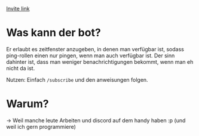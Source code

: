 [Invite link](https://discord.com/oauth2/authorize?client_id=1353782807318499348&permissions=551903313920&integration_type=0&scope=bot)
# Was kann der bot?
Er erlaubt es zeitfenster anzugeben, in denen man verfügbar ist,
sodass ping-rollen einen nur pingen,
wenn man auch verfügbar ist. 
Der sinn dahinter ist, dass man weniger benachrichtigungen bekommt, wenn man eh nicht da ist.

Nutzen: Einfach `/subscribe` und den anweisungen folgen.

# Warum?
-> Weil manche leute Arbeiten und discord auf dem handy haben :p
(und weil ich gern programmiere)

